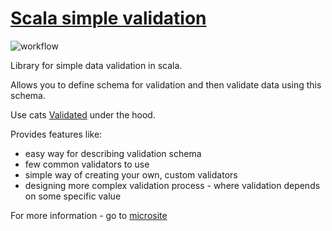 # [Scala simple validation](https://plmuninn.github.io/scala-simple-validation/)

![workflow](https://github.com/plmuninn/scala-simple-validation/actions/workflows/ci.yml/badge.svg)


Library for simple data validation in scala.

Allows you to define schema for validation and then validate data using this schema.

Use cats [Validated](https://typelevel.org/cats/datatypes/validated.html) under the hood.

Provides features like:

* easy way for describing validation schema
* few common validators to use
* simple way of creating your own, custom validators
* designing more complex validation process - where validation depends on some specific value

For more information - go to [microsite](https://plmuninn.github.io/scala-simple-validation/)